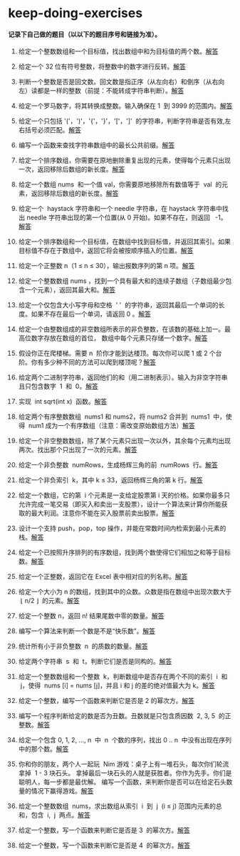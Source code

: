 # keep-doing-exercises

#### 记录下自己做的题目（以以下的题目序号和链接为准）。

1. 给定一个整数数组和一个目标值，找出数组中和为目标值的两个数。[解答](https://github.com/YaliixxG/keep-doing-exercises/blob/master/1.two-sum.js)

2. 给定一个 32 位有符号整数，将整数中的数字进行反转。[解答](https://github.com/YaliixxG/keep-doing-exercises/blob/master/7.reverse-integer.js)

3. 判断一个整数是否是回文数。回文数是指正序（从左向右）和倒序（从右向左）读都是一样的整数（前提：不能转成字符串判断）。[解答](https://github.com/YaliixxG/keep-doing-exercises/blob/master/9.palindrome-number.js)

4. 给定一个罗马数字，将其转换成整数。输入确保在 1  到 3999 的范围内。[解答](https://github.com/YaliixxG/keep-doing-exercises/blob/master/13.roman-to-integer.js)

5. 给定一个只包括 '('，')'，'{'，'}'，'['，']'  的字符串，判断字符串是否有效,左右括号必须匹配。[解答](https://github.com/YaliixxG/keep-doing-exercises/blob/master/20.valid-parentheses.js)

6. 编写一个函数来查找字符串数组中的最长公共前缀。[解答](https://github.com/YaliixxG/keep-doing-exercises/blob/master/14.longest-common-prefix.js)

7. 给定一个排序数组，你需要在原地删除重复出现的元素，使得每个元素只出现一次，返回移除后数组的新长度。[解答](https://github.com/YaliixxG/keep-doing-exercises/blob/master/26.remove-duplicates-from-sorted-array.js)

8. 给定一个数组 nums  和一个值 val，你需要原地移除所有数值等于  val  的元素，返回移除后数组的新长度。[解答](https://github.com/YaliixxG/keep-doing-exercises/blob/master/27.remove-element.js)

9. 给定一个  haystack 字符串和一个 needle 字符串，在 haystack 字符串中找出 needle 字符串出现的第一个位置(从 0 开始)。如果不存在，则返回   -1。[解答](https://github.com/YaliixxG/keep-doing-exercises/blob/master/28.implement-strstr.js)

10. 给定一个排序数组和一个目标值，在数组中找到目标值，并返回其索引。如果目标值不存在于数组中，返回它将会被按顺序插入的位置。[解答](https://github.com/YaliixxG/keep-doing-exercises/blob/master/35.search-insert-position.js)

11. 给定一个正整数 n（1 ≤ n ≤ 30），输出报数序列的第 n 项。[解答](https://github.com/YaliixxG/keep-doing-exercises/blob/master/38.count-and-say.js)

12. 给定一个整数数组 nums ，找到一个具有最大和的连续子数组（子数组最少包含一个元素），返回其最大和。[解答](https://github.com/YaliixxG/keep-doing-exercises/blob/master/53.maximum-subarray.js)

13. 给定一个仅包含大小写字母和空格  ' '  的字符串，返回其最后一个单词的长度。如果不存在最后一个单词，请返回 0 。[解答](https://github.com/YaliixxG/keep-doing-exercises/blob/master/58.length-of-last-word.js)

14. 给定一个由整数组成的非空数组所表示的非负整数，在该数的基础上加一。最高位数字存放在数组的首位， 数组中每个元素只存储一个数字。[解答](https://github.com/YaliixxG/keep-doing-exercises/blob/master/66.plus-one.js)

15. 假设你正在爬楼梯。需要 n  阶你才能到达楼顶。每次你可以爬 1 或 2 个台阶。你有多少种不同的方法可以爬到楼顶呢？[解答](https://github.com/YaliixxG/keep-doing-exercises/blob/master/70.climbing-stairs.js)

16. 给定两个二进制字符串，返回他们的和（用二进制表示）。输入为非空字符串且只包含数字  1  和  0。[解答](https://github.com/YaliixxG/keep-doing-exercises/blob/master/67.add-binary.js)

17. 实现  int sqrt(int x)  函数。[解答](https://github.com/YaliixxG/keep-doing-exercises/blob/master/69.sqrtx.js)

18. 给定两个有序整数数组  nums1 和 nums2，将 nums2 合并到  nums1  中，使得  num1 成为一个有序数组（注意：需改变原始数组方法）[解答](https://github.com/YaliixxG/keep-doing-exercises/blob/master/88.merge-sorted-array.js)

19. 给定一个非空整数数组，除了某个元素只出现一次以外，其余每个元素均出现两次。找出那个只出现了一次的元素。[解答](https://github.com/YaliixxG/keep-doing-exercises/blob/master/136.single-number.js)

20. 给定一个非负整数  numRows，生成杨辉三角的前  numRows  行。[解答](https://github.com/YaliixxG/keep-doing-exercises/blob/master/118.pascals-triangle.js)

21. 给定一个非负索引  k，其中 k ≤ 33，返回杨辉三角的第 k 行。[解答](https://github.com/YaliixxG/keep-doing-exercises/blob/master/119.pascals-triangle-ii.js)

22. 给定一个数组，它的第  i 个元素是一支给定股票第 i 天的价格。如果你最多只允许完成一笔交易（即买入和卖出一支股票），设计一个算法来计算你所能获取的最大利润。注意你不能在买入股票前卖出股票。[解答](https://github.com/YaliixxG/keep-doing-exercises/blob/master/121.best-time-to-buy-and-sell-stock.js)

23. 设计一个支持 push，pop，top 操作，并能在常数时间内检索到最小元素的栈。[解答](https://github.com/YaliixxG/keep-doing-exercises/blob/master/155.min-stack.js)

24. 给定一个已按照升序排列的有序数组，找到两个数使得它们相加之和等于目标数。[解答](https://github.com/YaliixxG/keep-doing-exercises/blob/master/167.two-sum-ii-input-array-is-sorted.js)

25. 给定一个正整数，返回它在 Excel 表中相对应的列名称。[解答](https://github.com/YaliixxG/keep-doing-exercises/blob/master/168.excel-sheet-column-title.js)

26. 给定一个大小为 n 的数组，找到其中的众数。众数是指在数组中出现次数大于  ⌊ n/2 ⌋  的元素。[解答](https://github.com/YaliixxG/keep-doing-exercises/blob/master/169.majority-element.js)

27. 给定一个整数 n，返回 n! 结果尾数中零的数量。[解答](https://github.com/YaliixxG/keep-doing-exercises/blob/master/172.factorial-trailing-zeroes.js)

28. 编写一个算法来判断一个数是不是“快乐数”。[解答](https://github.com/YaliixxG/keep-doing-exercises/blob/master/202.happy-number.js)

29. 统计所有小于非负整数  n  的质数的数量。[解答](https://github.com/YaliixxG/keep-doing-exercises/blob/master/204.count-primes.python3.py)

30. 给定两个字符串  s  和  t，判断它们是否是同构的。[解答](https://github.com/YaliixxG/keep-doing-exercises/blob/master/205.isomorphic-strings.python3.py)

31. 给定一个整数数组和一个整数  k，判断数组中是否存在两个不同的索引  i  和  j，使得  nums [i] = nums [j]，并且 i 和 j 的差的绝对值最大为 k。[解答](https://github.com/YaliixxG/keep-doing-exercises/blob/master/219.contains-duplicate-ii.py)

32. 给定一个整数，编写一个函数来判断它是否是 2 的幂次方。[解答](https://github.com/YaliixxG/keep-doing-exercises/blob/master/231.power-of-two.js)

33. 编写一个程序判断给定的数是否为丑数。丑数就是只包含质因数  2, 3, 5  的正整数。[解答](https://github.com/YaliixxG/keep-doing-exercises/blob/master/263.ugly-number.js)

34. 给定一个包含 0, 1, 2, ..., n  中  n  个数的序列，找出 0 .. n  中没有出现在序列中的那个数。[解答](https://github.com/YaliixxG/keep-doing-exercises/blob/master/268.missing-number.js)

35. 你和你的朋友，两个人一起玩  Nim 游戏：桌子上有一堆石头，每次你们轮流拿掉  1 - 3 块石头。 拿掉最后一块石头的人就是获胜者。你作为先手。你们是聪明人，每一步都是最优解。 编写一个函数，来判断你是否可以在给定石头数量的情况下赢得游戏。[解答](https://github.com/YaliixxG/keep-doing-exercises/blob/master/292.nim-game.js)

36. 给定一个整数数组  nums，求出数组从索引  i  到  j  (i ≤ j) 范围内元素的总和，包含  i,  j  两点。[解答](https://github.com/YaliixxG/keep-doing-exercises/blob/master/303.range-sum-query-immutable.python3.py)

37. 给定一个整数，写一个函数来判断它是否是 3  的幂次方。[解答](https://github.com/YaliixxG/keep-doing-exercises/blob/master/326.power-of-three.js)

38. 给定一个整数，写一个函数来判断它是否是 4  的幂次方。[解答](https://github.com/YaliixxG/keep-doing-exercises/blob/master/342.power-of-four.js)
